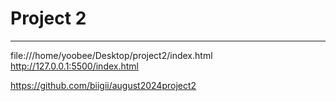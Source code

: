 # Project 2
---

file:///home/yoobee/Desktop/project2/index.html
http://127.0.0.1:5500/index.html



https://github.com/biigii/august2024project2